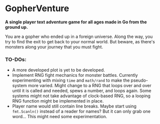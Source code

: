 # GopherVenture
__A single player text adventure game for all ages
made in Go from the ground up.__

You are a gopher who ended up in a foreign universe.
Along the way, you try to find the exit to get back to
your normal world. But beware, as there's monsters along
your journey that you must fight.

### TO-DOs:
* A more developed plot is yet to be developed.
* Implement RNG fight mechanics for monster battles.
Currently experimenting with mixing `time` and
`math/rand` to make the pseudo-system more varied.
Might change to a RNG that loops over and over until it
is called and needed, spews a number, and loops again.
Some systems might not take advantage of clock-based RNG,
so a looping RNG function might be implemented in place.
* Player name would still contain line breaks.
Maybe start using `fmt.Scanln()` instead of a reader for
names? But it can only grab one word... This might need
some experimentation.